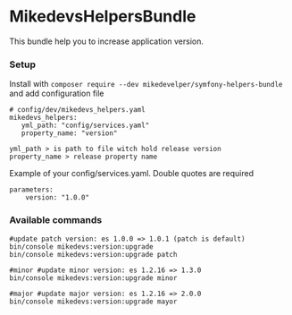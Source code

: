 MikedevsHelpersBundle
================

This bundle help you to increase application version.

### Setup

Install with
```composer require --dev mikedevelper/symfony-helpers-bundle```
and add configuration file

```
# config/dev/mikedevs_helpers.yaml
mikedevs_helpers:
   yml_path: "config/services.yaml"
   property_name: "version" 
```

```
yml_path > is path to file witch hold release version
property_name > release property name
```

Example of your config/services.yaml. Double quotes are required
```
parameters:
    version: "1.0.0"
```

### Available commands

```
#update patch version: es 1.0.0 => 1.0.1 (patch is default)
bin/console mikedevs:version:upgrade
bin/console mikedevs:version:upgrade patch

#minor #update minor version: es 1.2.16 => 1.3.0
bin/console mikedevs:version:upgrade minor

#major #update major version: es 1.2.16 => 2.0.0
bin/console mikedevs:version:upgrade mayor
```